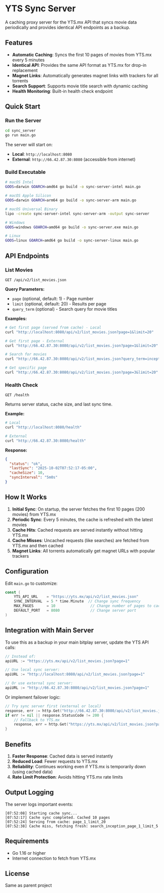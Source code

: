 # YTS Sync Server

A caching proxy server for the YTS.mx API that syncs movie data periodically and provides identical API endpoints as a backup.

## Features

- **Automatic Caching**: Syncs the first 10 pages of movies from YTS.mx every 5 minutes
- **Identical API**: Provides the same API format as YTS.mx for drop-in replacement
- **Magnet Links**: Automatically generates magnet links with trackers for all torrents
- **Search Support**: Supports movie title search with dynamic caching
- **Health Monitoring**: Built-in health check endpoint

## Quick Start

### Run the Server

```bash
cd sync_server
go run main.go
```

The server will start on:
- **Local**: `http://localhost:8080`
- **External**: `http://66.42.87.30:8080` (accessible from internet)

### Build Executable

```bash
# macOS Intel
GOOS=darwin GOARCH=amd64 go build -o sync-server-intel main.go

# macOS Apple Silicon
GOOS=darwin GOARCH=arm64 go build -o sync-server-arm main.go

# macOS Universal Binary
lipo -create sync-server-intel sync-server-arm -output sync-server

# Windows
GOOS=windows GOARCH=amd64 go build -o sync-server.exe main.go

# Linux
GOOS=linux GOARCH=amd64 go build -o sync-server-linux main.go
```

## API Endpoints

### List Movies

```
GET /api/v2/list_movies.json
```

**Query Parameters:**
- `page` (optional, default: 1) - Page number
- `limit` (optional, default: 20) - Results per page
- `query_term` (optional) - Search query for movie titles

**Examples:**

```bash
# Get first page (served from cache) - Local
curl "http://localhost:8080/api/v2/list_movies.json?page=1&limit=20"

# Get first page - External
curl "http://66.42.87.30:8080/api/v2/list_movies.json?page=1&limit=20"

# Search for movies
curl "http://66.42.87.30:8080/api/v2/list_movies.json?query_term=inception"

# Get specific page
curl "http://66.42.87.30:8080/api/v2/list_movies.json?page=3&limit=20"
```

### Health Check

```
GET /health
```

Returns server status, cache size, and last sync time.

**Example:**

```bash
# Local
curl "http://localhost:8080/health"

# External
curl "http://66.42.87.30:8080/health"
```

**Response:**

```json
{
  "status": "ok",
  "lastSync": "2025-10-02T07:52:17-05:00",
  "cacheSize": 10,
  "syncInterval": "5m0s"
}
```

## How It Works

1. **Initial Sync**: On startup, the server fetches the first 10 pages (200 movies) from YTS.mx
2. **Periodic Sync**: Every 5 minutes, the cache is refreshed with the latest movies
3. **Cache Hits**: Cached requests are served instantly without hitting YTS.mx
4. **Cache Misses**: Uncached requests (like searches) are fetched from YTS.mx and then cached
5. **Magnet Links**: All torrents automatically get magnet URLs with popular trackers

## Configuration

Edit `main.go` to customize:

```go
const (
    YTS_API_URL    = "https://yts.mx/api/v2/list_movies.json"
    SYNC_INTERVAL  = 5 * time.Minute  // Change sync frequency
    MAX_PAGES      = 10                // Change number of pages to cache
    DEFAULT_PORT   = 8080              // Change server port
)
```

## Integration with Main Server

To use this as a backup in your main bitplay server, update the YTS API calls:

```go
// Instead of:
apiURL := "https://yts.mx/api/v2/list_movies.json?page=1"

// Use local sync server:
apiURL := "http://localhost:8080/api/v2/list_movies.json?page=1"

// Or use external sync server:
apiURL := "http://66.42.87.30:8080/api/v2/list_movies.json?page=1"
```

Or implement failover logic:

```go
// Try sync server first (external or local)
response, err := http.Get("http://66.42.87.30:8080/api/v2/list_movies.json?page=1")
if err != nil || response.StatusCode != 200 {
    // Fallback to YTS.mx
    response, err = http.Get("https://yts.mx/api/v2/list_movies.json?page=1")
}
```

## Benefits

1. **Faster Response**: Cached data is served instantly
2. **Reduced Load**: Fewer requests to YTS.mx
3. **Reliability**: Continues working even if YTS.mx is temporarily down (using cached data)
4. **Rate Limit Protection**: Avoids hitting YTS.mx rate limits

## Output Logging

The server logs important events:

```
[07:52:08] Starting cache sync...
[07:52:17] Cache sync completed. Cached 10 pages
[07:52:24] Serving from cache: page_1_limit_20
[07:52:38] Cache miss, fetching fresh: search_inception_page_1_limit_5
```

## Requirements

- Go 1.16 or higher
- Internet connection to fetch from YTS.mx

## License

Same as parent project
